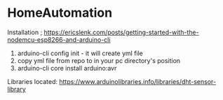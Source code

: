 # HomeAutomation

Installation ; https://ericslenk.com/posts/getting-started-with-the-nodemcu-esp8266-and-arduino-cli

1. arduino-cli config init - it will create yml file
2. copy yml file from repo to in your pc directory's position
2. arduino-cli core install arduino:avr

Libraries located:  https://www.arduinolibraries.info/libraries/dht-sensor-library
